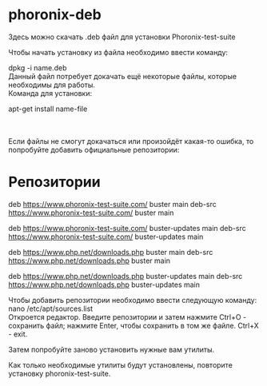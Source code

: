 # phoronix-deb #
Здесь можно скачать .deb файл для установки Phoronix-test-suite

Чтобы начать установку из файла необходимо ввести команду:

dpkg -i name.deb
<br>
Данный файл потребует докачать ещё некоторые файлы, которые необходимы для работы.<br>
Команда для установки: <p>apt-get install name-file</p>
<br>  
Если файлы не смогут докачаться или произойдёт какая-то ошибка, то попробуйте добавить официальные репозитории:

# Репозитории #
deb https://www.phoronix-test-suite.com/ buster main
deb-src https://www.phoronix-test-suite.com/ buster main

deb https://www.phoronix-test-suite.com/ buster-updates main
deb-src https://www.phoronix-test-suite.com/ buster-updates main

deb https://www.php.net/downloads.php buster main
deb-src https://www.php.net/downloads.php buster main

deb https://www.php.net/downloads.php buster-updates main
deb-src https://www.php.net/downloads.php buster-updates main

Чтобы добавить репозитории необходимо ввести следующую команду:
nano /etc/apt/sources.list <br>
Откроется редактор. Введите репозитории и затем нажмите Ctrl+O - сохранить файл; нажмите Enter, чтобы сохранить в том же файле.
Ctrl+X - exit.

Затем попробуйте заново установить нужные вам утилиты.

Как только необходимые утилиты будут установлены, повторите установку phoronix-test-suite.
